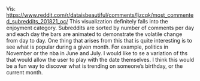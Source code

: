 Vis: https://www.reddit.com/r/dataisbeautiful/comments/ljzcqk/most_commented_subreddits_201821_oc/
This visualization definitely falls into the enjoyment category. Subreddits are sorted by number of comments per day and each day the bars are animated to demonstrate the volatile change from day to day. One thing that arises from this that is quite interesting is to see what is popular during a given month. For example, politics in November or the nba in June and July. I would like to se a variation of ths that would allow the user to play with the date themselves. I think this would be a fun way to discover what is trending on someone’s birthday, or the current month.
